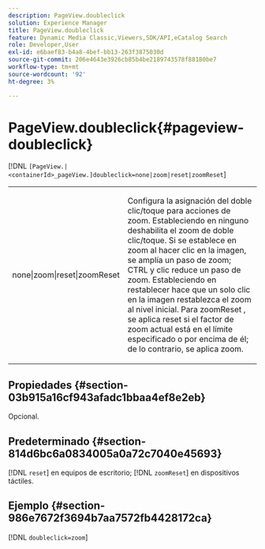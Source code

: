 ```yaml
---
description: PageView.doubleclick
solution: Experience Manager
title: PageView.doubleclick
feature: Dynamic Media Classic,Viewers,SDK/API,eCatalog Search
role: Developer,User
exl-id: e6baef83-b4a8-4bef-bb13-263f3875030d
source-git-commit: 206e4643e3926cb85b4be2189743578f88180be7
workflow-type: tm+mt
source-wordcount: '92'
ht-degree: 3%

---
```


# PageView.doubleclick{#pageview-doubleclick}

[!DNL `[PageView.|<containerId>_pageView.]doubleclick=none|zoom|reset|zoomReset`]

<table id="table_942C8BDBDE1B441596987E9E971202E7"> 
 <tbody> 
  <tr> 
   <td colname="col1"> <p> <span class="codeph"> none|zoom|reset|zoomReset </span> </p> </td> 
   <td colname="col2"> <p> Configura la asignación del doble clic/toque para acciones de zoom. Estableciendo en <span class="codeph"> ninguno </span> deshabilita el zoom de doble clic/toque. Si se establece en <span class="codeph"> zoom </span> al hacer clic en la imagen, se amplía un paso de zoom; CTRL y clic reduce un paso de zoom. Estableciendo en <span class="codeph"> restablecer </span> hace que un solo clic en la imagen restablezca el zoom al nivel inicial. Para <span class="codeph"> zoomReset </span>, se aplica reset si el factor de zoom actual está en el límite especificado o por encima de él; de lo contrario, se aplica zoom. </p> </td> 
  </tr> 
 </tbody> 
</table>

## Propiedades {#section-03b915a16cf943afadc1bbaa4ef8e2eb}

Opcional.

## Predeterminado {#section-814d6bc6a0834005a0a72c7040e45693}

[!DNL `reset`] en equipos de escritorio; [!DNL `zoomReset`] en dispositivos táctiles.

## Ejemplo {#section-986e7672f3694b7aa7572fb4428172ca}

[!DNL `doubleclick=zoom`]
